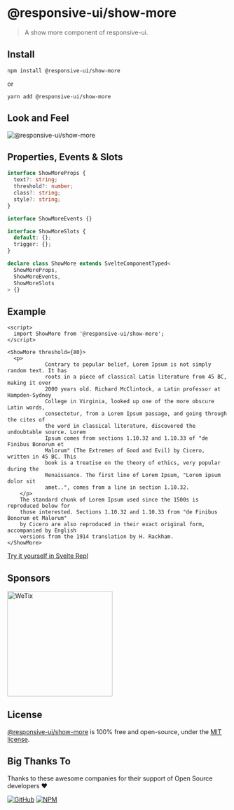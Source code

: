 # @responsive-ui/show-more

> A show more component of responsive-ui.

## Install

```console
npm install @responsive-ui/show-more
```

or

```console
yarn add @responsive-ui/show-more
```

## Look and Feel

<img src="https://user-images.githubusercontent.com/28108597/105342925-ee7d6600-5c1b-11eb-826a-f24ae3a30545.png"
alt="@responsive-ui/show-more" />

## Properties, Events & Slots

```ts
interface ShowMoreProps {
  text?: string;
  threshold?: number;
  class?: string;
  style?: string;
}

interface ShowMoreEvents {}

interface ShowMoreSlots {
  default: {};
  trigger: {};
}

declare class ShowMore extends SvelteComponentTyped<
  ShowMoreProps,
  ShowMoreEvents,
  ShowMoreSlots
> {}
```

## Example

```svelte
<script>
  import ShowMore from '@responsive-ui/show-more';
</script>

<ShowMore threshold={80}>
  <p>
			Contrary to popular belief, Lorem Ipsum is not simply random text. It has
			roots in a piece of classical Latin literature from 45 BC, making it over
			2000 years old. Richard McClintock, a Latin professor at Hampden-Sydney
			College in Virginia, looked up one of the more obscure Latin words,
			consectetur, from a Lorem Ipsum passage, and going through the cites of
			the word in classical literature, discovered the undoubtable source. Lorem
			Ipsum comes from sections 1.10.32 and 1.10.33 of "de Finibus Bonorum et
			Malorum" (The Extremes of Good and Evil) by Cicero, written in 45 BC. This
			book is a treatise on the theory of ethics, very popular during the
			Renaissance. The first line of Lorem Ipsum, "Lorem ipsum dolor sit
			amet..", comes from a line in section 1.10.32.
	</p>
	The standard chunk of Lorem Ipsum used since the 1500s is reproduced below for
	those interested. Sections 1.10.32 and 1.10.33 from "de Finibus Bonorum et Malorum"
	by Cicero are also reproduced in their exact original form, accompanied by English
	versions from the 1914 translation by H. Rackham.
</ShowMore>
```

[Try it yourself in Svelte Repl](https://svelte.dev/repl/e70235a5b5d041cb84e52e3b5998c45c?version=3.31.2)

## Sponsors

<img src="https://asset.wetix.my/images/logo/wetix.png" alt="WeTix" width="240px">

## License

[@responsive-ui/show-more](https://github.com/wetix/responsive-ui/tree/master/components/show-more) is 100% free and open-source, under the [MIT license](https://github.com/wetix/responsive-ui/blob/master/LICENSE).

## Big Thanks To

Thanks to these awesome companies for their support of Open Source developers ❤

[![GitHub](https://jstools.dev/img/badges/github.svg)](https://github.com/open-source)
[![NPM](https://jstools.dev/img/badges/npm.svg)](https://www.npmjs.com/)
